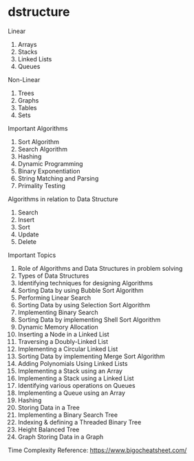 # dstructure

Linear
1. Arrays
2. Stacks
3. Linked Lists
4. Queues

Non-Linear
1. Trees
2. Graphs
3. Tables
4. Sets

Important Algorithms
1. Sort Algorithm
2. Search Algorithm
3. Hashing
4. Dynamic Programming
5. Binary Exponentiation
6. String Matching and Parsing
7. Primality Testing


Algorithms in relation to Data Structure
1. Search
2. Insert
3. Sort
4. Update
5. Delete

Important Topics

1.  Role of Algorithms and Data Structures in problem solving
2.  Types of Data Structures
3.  Identifying techniques for designing Algorithms
4.  Sorting Data by using Bubble Sort Algorithm
5.  Performing Linear Search
6.  Sorting Data by using Selection Sort Algorithm
7.  Implementing Binary Search
8.  Sorting Data by implementing Shell Sort Algorithm
9.  Dynamic Memory Allocation
10. Inserting a Node in a Linked List
11. Traversing a Doubly-Linked List
12. Implementing a Circular Linked List
13. Sorting Data by implementing Merge Sort Algorithm
14. Adding Polynomials Using Linked Lists
15. Implementing a Stack using an Array
16. Implementing a Stack using a Linked List
17. Identifying various operations on Queues
18. Implementing a Queue using an Array
19. Hashing              
20. Storing Data in a Tree
21. Implementing a Binary Search Tree
22. Indexing & defining a Threaded Binary Tree
23. Height Balanced Tree  
24. Graph Storing Data in a Graph

Time Complexity Reference:
https://www.bigocheatsheet.com/

